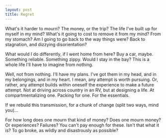 ```yaml
---
layout: post
title: Regret
---
```


What's it harder to mourn? The money, or the trip? The life I've built up for myself in my mind? What's it going to cost to remove it from my mind? From my stomach? Am I going to go back to the way things were? Back to stagnation, and dizzying disorientation?

What would I do differently, if I went home from here? Buy a car, maybe. Something reliable. Something zippy. Would I stay in the bay?  This is a whole life I'll have to imagine from nothing.

Well, not from nothing. I'll have my plans. I've got them in my head, and in my belongings, and in my heart. I mean, any attempt is worth pursuing. Or, rather, any attempt builds within oneself the experience to make a future attempt.  Not at driving across country in an RV, but at designing a life. At compartmentalizing one. Packing for one. For the essentials.

If we rebuild this transmission, for a chunk of change (split two ways, mind you)...

For how long does one mourn that kind of money? Does one mourn money? Or experiences? Failures? You can't pay enough for these. Isn't that what it is? To go broke, as wildly and disastrously as possible?
